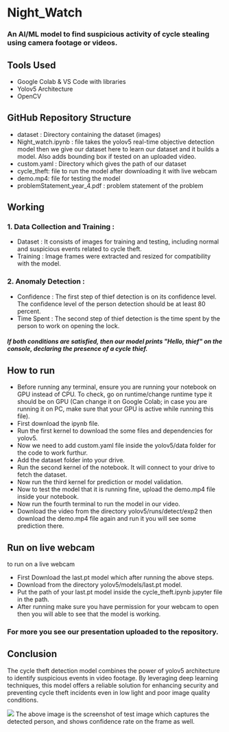 # Night_Watch

### An AI/ML model to find suspicious activity of cycle stealing using camera footage or videos.

## Tools Used
  <ul>
    <li>Google Colab & VS Code with libraries</li>
    <li>Yolov5 Architecture</li>
    <li>OpenCV</li>
  </ul>
  
## GitHub Repository Structure
  <ul>
    <li>dataset : Directory containing the dataset (images)</li>
    <li>Night_watch.ipynb : file takes the yolov5 real-time objective detection model then we give our dataset here to learn our dataset and it builds a model. Also adds bounding box if tested on an uploaded video.</li>
    <li>custom.yaml : Directory which gives the path of our dataset</li>
    <li>cycle_theft: file to run the model after downloading it with live webcam</li>
    <li>demo.mp4: file for testing the model</li>
    <li>problemStatement_year_4.pdf : problem statement of the problem</li>
  </ul>

## Working 
  ### 1. Data Collection and Training : 
  <ul>
    <li>Dataset : It consists of images for training and testing, including normal and suspicious events related to cycle theft. </li>
    <li>Training : Image frames were extracted and resized for compatibility with the model.</li>
  </ul>

  ### 2. Anomaly Detection : 
  <ul>
    <li>Confidence : The first step of thief detection is on its confidence level. The confidence level of the person detection should be at least 80 percent.</li>
    <li>Time Spent : The second step of thief detection is the time spent by the person to work on opening the lock. </li>
  </ul>
      <h5> If both conditions are satisfied, then our model prints "Hello, thief" on the console, declaring the presence of a cycle thief. </h5>


    
## How to run
  <ul>
    <li>Before running any terminal, ensure you are running your notebook on GPU instead of CPU. To check, go on runtime/change runtime type it should be on GPU (Can change it on Google Colab; in case you are running it on PC, make sure that your GPU is active while running this file).</li>
    <li>First download the ipynb file.</li>
    <li>Run the first kernel to download the some files and dependencies for yolov5.</li>
    <li>Now we need to add custom.yaml file inside the yolov5/data folder for the code to work furthur.</li>
    <li>Add the dataset folder into your drive. </li>
    <li>Run the second kernel of the notebook. It will connect to your drive to fetch the dataset.</li>
    <li>Now run the third kernel for prediction or model validation.</li>
    <li>Now to test the model that it is running fine, upload the demo.mp4 file inside your notebook.</li>
    <li>Now run the fourth terminal to run the model in our video.</li>
    <li>Download the video from the directory yolov5/runs/detect/exp2 then download the demo.mp4 file again and run it you will see some prediction there.</li>
  </ul>

## Run on live webcam
  to run on a live webcam 
  <ul>
    <li>First Download the last.pt model which after running the above steps. </li>
    <li>Download from the directory yolov5/models/last.pt model. </li>
    <li>Put the path of your last.pt model inside the cycle_theft.ipynb jupyter file in the path.</li>
    <li>After running make sure you have permission for your webcam to open then you will able to see that the model is working.</li>
  </ul>
  
### For more you see our presentation uploaded to the repository.

## Conclusion
  The cycle theft detection model combines the power of yolov5 architecture to identify suspicious events in video footage. By leveraging deep learning techniques, this model offers a reliable solution for enhancing security and preventing cycle theft incidents even in low light and poor image quality conditions.

<img src="Image1.png"/>
The above image is the screenshot of test image which captures the detected person, and shows confidence rate on the frame as well.

